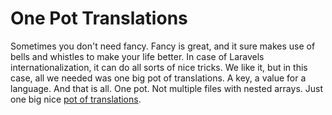 # One Pot Translations

Sometimes you don't need fancy. Fancy is great, and it sure makes use of bells and whistles to make your life better. In case of Laravels internationalization, it can do all sorts of nice tricks. We like it, but in this case, all we needed was one big pot of translations. A key, a value for a language. And that is all. One pot. Not multiple files with nested arrays. Just one big nice [pot of translations](https://insanelygoodrecipes.com/one-pot-pasta-recipes/).

